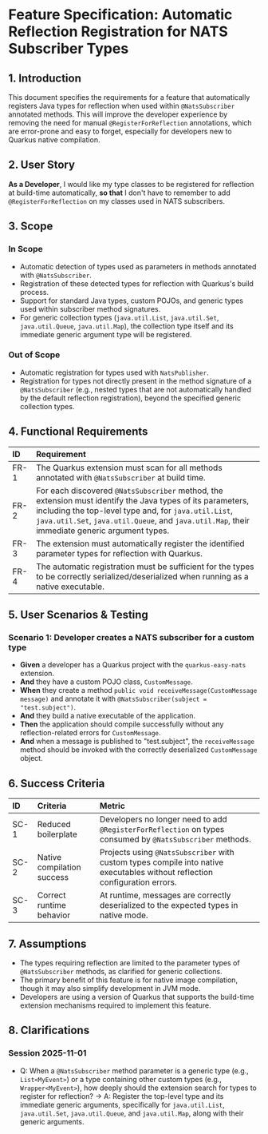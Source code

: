 # Feature Specification: Automatic Reflection Registration for NATS Subscriber Types

## 1. Introduction

This document specifies the requirements for a feature that automatically registers Java types for reflection when used within `@NatsSubscriber` annotated methods. This will improve the developer experience by removing the need for manual `@RegisterForReflection` annotations, which are error-prone and easy to forget, especially for developers new to Quarkus native compilation.

## 2. User Story

**As a Developer**, I would like my type classes to be registered for reflection at build-time automatically, **so that** I don't have to remember to add `@RegisterForReflection` on my classes used in NATS subscribers.

## 3. Scope

### In Scope

-   Automatic detection of types used as parameters in methods annotated with `@NatsSubscriber`.
-   Registration of these detected types for reflection with Quarkus's build process.
-   Support for standard Java types, custom POJOs, and generic types used within subscriber method signatures.
-   For generic collection types (`java.util.List`, `java.util.Set`, `java.util.Queue`, `java.util.Map`), the collection type itself and its immediate generic argument type will be registered.

### Out of Scope

-   Automatic registration for types used with `NatsPublisher`.
-   Registration for types not directly present in the method signature of a `@NatsSubscriber` (e.g., nested types that are not automatically handled by the default reflection registration), beyond the specified generic collection types.

## 4. Functional Requirements

| ID | Requirement |
| :--- | :--- |
| FR-1 | The Quarkus extension must scan for all methods annotated with `@NatsSubscriber` at build time. |
| FR-2 | For each discovered `@NatsSubscriber` method, the extension must identify the Java types of its parameters, including the top-level type and, for `java.util.List`, `java.util.Set`, `java.util.Queue`, and `java.util.Map`, their immediate generic argument types. |
| FR-3 | The extension must automatically register the identified parameter types for reflection with Quarkus. |
| FR-4 | The automatic registration must be sufficient for the types to be correctly serialized/deserialized when running as a native executable. |

## 5. User Scenarios & Testing

### Scenario 1: Developer creates a NATS subscriber for a custom type

-   **Given** a developer has a Quarkus project with the `quarkus-easy-nats` extension.
-   **And** they have a custom POJO class, `CustomMessage`.
-   **When** they create a method `public void receiveMessage(CustomMessage message)` and annotate it with `@NatsSubscriber(subject = "test.subject")`.
-   **And** they build a native executable of the application.
-   **Then** the application should compile successfully without any reflection-related errors for `CustomMessage`.
-   **And** when a message is published to "test.subject", the `receiveMessage` method should be invoked with the correctly deserialized `CustomMessage` object.

## 6. Success Criteria

| ID | Criteria | Metric |
| :--- | :--- | :--- |
| SC-1 | Reduced boilerplate | Developers no longer need to add `@RegisterForReflection` on types consumed by `@NatsSubscriber` methods. |
| SC-2 | Native compilation success | Projects using `@NatsSubscriber` with custom types compile into native executables without reflection configuration errors. |
| SC-3 | Correct runtime behavior | At runtime, messages are correctly deserialized to the expected types in native mode. |

## 7. Assumptions

-   The types requiring reflection are limited to the parameter types of `@NatsSubscriber` methods, as clarified for generic collections.
-   The primary benefit of this feature is for native image compilation, though it may also simplify development in JVM mode.
-   Developers are using a version of Quarkus that supports the build-time extension mechanisms required to implement this feature.

## 8. Clarifications

### Session 2025-11-01

- Q: When a `@NatsSubscriber` method parameter is a generic type (e.g., `List<MyEvent>`) or a type containing other custom types (e.g., `Wrapper<MyEvent>`), how deeply should the extension search for types to register for reflection? → A: Register the top-level type and its immediate generic arguments, specifically for `java.util.List`, `java.util.Set`, `java.util.Queue`, and `java.util.Map`, along with their generic arguments.
